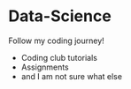 # Data-Science
Follow my coding journey!

- Coding club tutorials 
- Assignments 
- and I am not sure what else
